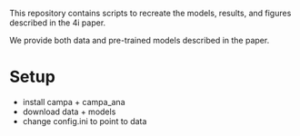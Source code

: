 This repository contains scripts to recreate the models, results, and figures described in the 4i paper.

We provide both data and pre-trained models described in the paper. 

# Setup
- install campa + campa_ana
- download data + models
- change config.ini to point to data